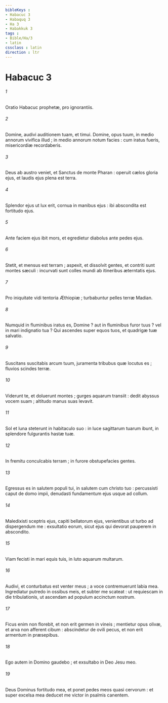 ```yaml
---
bibleKeys : 
- Habacuc 3
- Habaquq 3
- Ha 3
- Habakkuk 3
tags : 
- Bible/Ha/3
- latin
cssclass : latin
direction : ltr
---
```


# Habacuc 3

###### 1
Oratio Habacuc prophetæ, pro ignorantiis.
###### 2
Domine, audivi auditionem tuam, et timui. Domine, opus tuum, in medio annorum vivifica illud ; in medio annorum notum facies : cum iratus fueris, misericordiæ recordaberis.
###### 3
Deus ab austro veniet, et Sanctus de monte Pharan : operuit cælos gloria ejus, et laudis ejus plena est terra.
###### 4
Splendor ejus ut lux erit, cornua in manibus ejus : ibi abscondita est fortitudo ejus.
###### 5
Ante faciem ejus ibit mors, et egredietur diabolus ante pedes ejus.
###### 6
Stetit, et mensus est terram ; aspexit, et dissolvit gentes, et contriti sunt montes sæculi : incurvati sunt colles mundi ab itineribus æterntatis ejus.
###### 7
Pro iniquitate vidi tentoria Æthiopiæ ; turbabuntur pelles terræ Madian.
###### 8
Numquid in fluminibus iratus es, Domine ? aut in fluminibus furor tuus ? vel in mari indignatio tua ? Qui ascendes super equos tuos, et quadrigæ tuæ salvatio.
###### 9
Suscitans suscitabis arcum tuum, juramenta tribubus quæ locutus es ; fluvios scindes terræ.
###### 10
Viderunt te, et doluerunt montes ; gurges aquarum transiit : dedit abyssus vocem suam ; altitudo manus suas levavit.
###### 11
Sol et luna steterunt in habitaculo suo : in luce sagittarum tuarum ibunt, in splendore fulgurantis hastæ tuæ.
###### 12
In fremitu conculcabis terram ; in furore obstupefacies gentes.
###### 13
Egressus es in salutem populi tui, in salutem cum christo tuo : percussisti caput de domo impii, denudasti fundamentum ejus usque ad collum.
###### 14
Maledixisti sceptris ejus, capiti bellatorum ejus, venientibus ut turbo ad dispergendum me : exsultatio eorum, sicut ejus qui devorat pauperem in abscondito.
###### 15
Viam fecisti in mari equis tuis, in luto aquarum multarum.
###### 16
Audivi, et conturbatus est venter meus ; a voce contremuerunt labia mea. Ingrediatur putredo in ossibus meis, et subter me scateat : ut requiescam in die tribulationis, ut ascendam ad populum accinctum nostrum.
###### 17
Ficus enim non florebit, et non erit germen in vineis ; mentietur opus olivæ, et arva non afferent cibum : abscindetur de ovili pecus, et non erit armentum in præsepibus.
###### 18
Ego autem in Domino gaudebo ; et exsultabo in Deo Jesu meo.
###### 19
Deus Dominus fortitudo mea, et ponet pedes meos quasi cervorum : et super excelsa mea deducet me victor in psalmis canentem.
